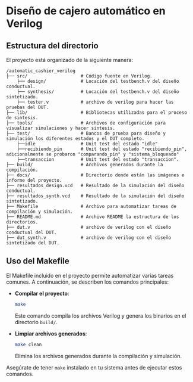 # Diseño de cajero automático en Verilog

## Estructura del directorio

El proyecto está organizado de la siguiente manera:

```
/automatic_cashier_verilog
├── src/                    # Código fuente en Verilog.
    ├── design/             # Locación del testbench.v del diseño conductual.
    ├── synthesis/          # Locación del testbench.v del diseño sintetizado.
    ├── tester.v            # archivo de verilog para hacer las pruebas del DUT.
├── lib/                    # Bibliotecas utilizadas para el proceso de sintesis.
├── tools/                  # Archivos de configuración para visualizar simulaciones y hacer sintesis.
├── test/                   # Bancos de prueba para diseño y simulación los diferentes estados y el DUT completo.
    ├──idle                 # Unit test del estado "idle"
    ├──recibiendo_pin       # Unit test del estado "recibiendo_pin", adicionalmente se probaron "comparando_pin" y "sistema_bloqueado"
    ├──transaccion          # Unit test del estado "transaccion".
├── build/                  # Archivos generados durante la compilación.
├── docs/                   # Directorio donde están las imágenes e informe del proyecto.
├── resultados_design.vcd   # Resultado de la simulación del diseño conductual.
├── resultados_synth.vcd    # Resultado de la simulación del diseño sintetizado.
├── Makefile                # Archivo para automatizar tareas de compilación y simulación.
├── README.md               # Archivo README la estructura de los directorios.
├── dut.v                   # archivo de verilog con el diseño conductual del DUT.
├── dut_synth.v             # archivo de verilog con el diseño sintetizado del DUT.
```

## Uso del Makefile

El Makefile incluido en el proyecto permite automatizar varias tareas comunes. A continuación, se describen los comandos principales:

- **Compilar el proyecto**:
    ```bash
    make
    ```
    Este comando compila los archivos Verilog y genera los binarios en el directorio `build/`.

- **Limpiar archivos generados**:
    ```bash
    make clean
    ```
    Elimina los archivos generados durante la compilación y simulación.

Asegúrate de tener `make` instalado en tu sistema antes de ejecutar estos comandos.